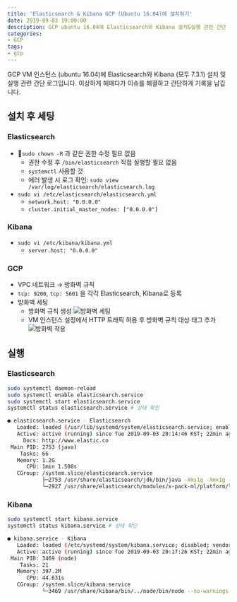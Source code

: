 ```yaml
---
title: 'Elasticsearch & Kibana GCP (Ubuntu 16.04)에 설치하기'
date: 2019-09-03 19:00:00
description: GCP ubuntu 16.04에 Elasticsearch와 Kibana 설치&실행 관련 간단 기록입니다.
categories:
- GCP
tags:
- gcp
---
```


GCP VM 인스턴스 (ubuntu 16.04)에 Elasticsearch와 Kibana (모두 7.3.1) 설치 및 실행 관련 간단 로그입니다. 이상하게 헤매다가 이슈를 해결하고 간단하게 기록을 남깁니다.


## 설치 후 세팅

### Elasticsearch

- `sudo chown -R` 과 같은 권한 수정 필요 없음
  - 권한 수정 후 `/bin/elasticsearch` 직접 실행할 필요 없음
  - `systemctl` 사용할 것
  - 에러 발생 시 로그 확인:  `sudo view /var/log/elasticsearch/elasticsearch.log`
- `sudo vi /etc/elasticsearch/elasticsearch.yml` 
  - `network.host: "0.0.0.0"`
  - `cluster.initial_master_nodes: ["0.0.0.0"] `


### Kibana

- `sudo vi /etc/kibana/kibana.yml`
  - `server.host: "0.0.0.0"`


### GCP

- VPC 네트워크 → 방화벽 규칙
- `tcp: 9200`, `tcp: 5601` 을 각각 Elasticsearch, Kibana로 등록
- 방화벽 세팅
  - 방화벽 규칙 생성
    ![방화벽 세팅](https://drive.google.com/uc?id=1w7tqlGD6UCT-WCujpk6i0I8O1sqF_wi3)
  - VM 인스턴스 설정에서 HTTP 트래픽 허용 후 방화벽 규칙 대상 태그 추가
    ![방화벽 적용](https://drive.google.com/uc?id=1QJQcAN0kmwxJ2c6H6i68uojCkOntj3pT)


## 실행

### Elasticsearch

```bash
sudo systemctl daemon-reload
sudo systemctl enable elasticsearch.service
sudo systemctl start elasticsearch.service
systemctl status elasticsearch.service # 상태 확인
```

```bash
● elasticsearch.service - Elasticsearch
   Loaded: loaded (/usr/lib/systemd/system/elasticsearch.service; enabled; vendor preset: enabled)
   Active: active (running) since Tue 2019-09-03 20:14:46 KST; 22min ago
     Docs: http://www.elastic.co
 Main PID: 2753 (java)
    Tasks: 66
   Memory: 1.2G
      CPU: 1min 1.508s
   CGroup: /system.slice/elasticsearch.service
           ├─2753 /usr/share/elasticsearch/jdk/bin/java -Xms1g -Xmx1g -XX:+UseConcMarkSweepGC -XX:CMSInitiatingOccupancy
           └─2927 /usr/share/elasticsearch/modules/x-pack-ml/platform/linux-x86_64/bin/controller
```


### Kibana

```bash
sudo systemctl start kibana.service
systemctl status kibana.service # 상태 확인
```

```bash
● kibana.service - Kibana
   Loaded: loaded (/etc/systemd/system/kibana.service; disabled; vendor preset: enabled)
   Active: active (running) since Tue 2019-09-03 20:17:26 KST; 22min ago
 Main PID: 3469 (node)
    Tasks: 21
   Memory: 397.2M
      CPU: 44.631s
   CGroup: /system.slice/kibana.service
           └─3469 /usr/share/kibana/bin/../node/bin/node --no-warnings --max-http-header-size=65536 /usr/share/kibana/bin/../src/cli -c /etc/kibana/kibana.yml
```


